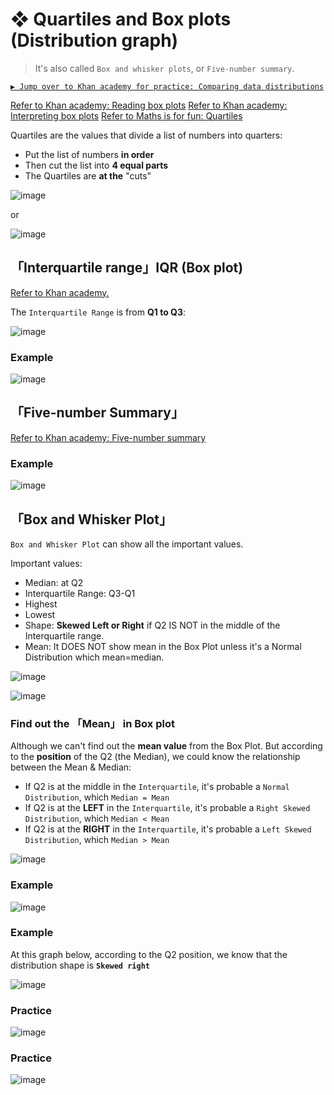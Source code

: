 #  ❖ Quartiles and Box plots  (Distribution graph)
> It's also called `Box and whisker plots`, or `Five-number summary`.

[`▶︎ Jump over to Khan academy for practice: Comparing data distributions`](https://www.khanacademy.org/math/statistics-probability/displaying-describing-data/modal/e/interpreting-and-comparing-data-distributions)

[Refer to Khan academy: Reading box plots](https://www.khanacademy.org/math/probability/data-distributions-a1/box--whisker-plots-a1/v/reading-box-and-whisker-plots)
[Refer to Khan academy: Interpreting box plots](https://www.khanacademy.org/math/probability/data-distributions-a1/box--whisker-plots-a1/v/interpreting-box-plots)
[Refer to Maths is for fun: Quartiles](http://www.mathsisfun.com/data/quartiles.html)


Quartiles are the values that divide a list of numbers into quarters:

- Put the list of numbers **in order**
- Then cut the list into **4 equal parts**
- The Quartiles are **at the** "cuts"

![image](https://user-images.githubusercontent.com/14041622/43673941-1b5e428c-97fe-11e8-8414-2a998e998d74.png)

or 

![image](https://user-images.githubusercontent.com/14041622/43673954-361128a6-97fe-11e8-91c3-8bd61c83309e.png)


## 「Interquartile range」IQR (Box plot)
[Refer to Khan academy.](https://www.khanacademy.org/math/probability/data-distributions-a1/summarizing-spread-distributions/v/calculating-interquartile-range-iqr)

The `Interquartile Range` is from **Q1 to Q3**:

![image](https://user-images.githubusercontent.com/14041622/38495985-5227c8be-3c2e-11e8-9e96-071fceeb5374.png)

### Example
![image](https://user-images.githubusercontent.com/14041622/43673994-ce844fdc-97fe-11e8-9808-61b21b0a1bac.png)


## 「Five-number Summary」
[Refer to Khan academy: Five-number summary](https://www.khanacademy.org/math/probability/data-distributions-a1/box--whisker-plots-a1/e/interpreting-quartiles-on-box-plots)

### Example
![image](https://user-images.githubusercontent.com/14041622/36962890-3d312558-208c-11e8-9c92-391bd4b83032.png)


## 「Box and Whisker Plot」
`Box and Whisker Plot` can show all the important values.

Important values:
- Median: at Q2
- Interquartile Range: Q3-Q1
- Highest
- Lowest
- Shape: **Skewed Left or Right** if Q2 IS NOT in the middle of the Interquartile range.
- Mean: It DOES NOT show mean in the Box Plot unless it's a Normal Distribution which mean=median.

![image](https://user-images.githubusercontent.com/14041622/36936341-1b7ca9c6-1f3f-11e8-816d-a7248923a559.png)

![image](https://user-images.githubusercontent.com/14041622/43674137-38286b2e-9801-11e8-879c-c9237ba688cd.png)

### Find out the 「Mean」 in Box plot
Although we can't find out the **mean value** from the Box Plot. But according to the **position** of the Q2 (the Median), we could know the relationship between the Mean & Median:
- If Q2 is at the middle in the `Interquartile`, it's probable a `Normal Distribution`, which `Median = Mean`
- If Q2 is at the **LEFT** in the `Interquartile`, it's probable a `Right Skewed Distribution`, which `Median < Mean`
- If Q2 is at the **RIGHT** in the `Interquartile`, it's probable a `Left Skewed Distribution`, which `Median > Mean`

![image](https://user-images.githubusercontent.com/14041622/43674929-8f905b4a-980d-11e8-838b-5f7020809220.png)


### Example
![image](https://user-images.githubusercontent.com/14041622/43674167-c9d56928-9801-11e8-80dd-55c7607534d3.png)

### Example
At this graph below, according to the Q2 position, we know that the distribution shape is **`Skewed right`**

![image](https://user-images.githubusercontent.com/14041622/43674515-d51dd904-9807-11e8-9e3b-59f65106b355.png)



### Practice 
![image](https://user-images.githubusercontent.com/14041622/36989354-74aa48e8-20dc-11e8-91b9-5c4c94655553.png)

### Practice
![image](https://user-images.githubusercontent.com/14041622/36989519-e5d4fbe4-20dc-11e8-83e9-39fef6cf012a.png)
